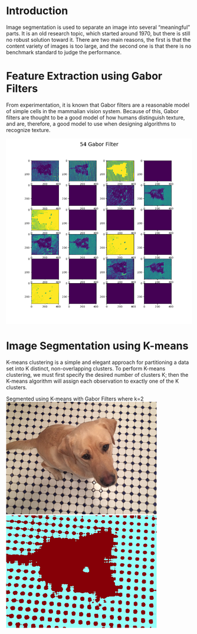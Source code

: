 # Introduction
Image segmentation is used to separate an image into several “meaningful” parts. It is an old research topic, which started around 1970, but there is still no robust solution toward it. There are two main reasons, the first is that the content variety of images is too large, and the second one is that there is no benchmark standard to judge the performance.

# Feature Extraction using Gabor Filters
From experimentation, it is known that Gabor filters are a reasonable model of simple cells in the mammalian vision system. Because of this, Gabor filters are thought to be a good model of how humans distinguish texture, and are, therefore, a good model to use when designing algorithms to recognize texture.

![Gabor Filters](https://github.com/mrjthedifferent/ImageSegmentationUsingKmeansMeanShift/blob/master/assets/img07/gaborfilters.png?raw=true)

# Image Segmentation using K-means
K-means clustering is a simple and elegant approach for partitioning a data set into K distinct, non-overlapping clusters. To perform K-means clustering, we must first specify the desired number of clusters K; then the K-means algorithm will assign each observation to exactly one of the K clusters.

Segmented using K-means with Gabor Filters where k=2
![Image](https://github.com/mrjthedifferent/ImageSegmentationUsingKmeansMeanShift/blob/master/assets/img07/Img07.png?raw=true)![Segmented Using K-means with Gabor Filters](https://github.com/mrjthedifferent/ImageSegmentationUsingKmeansMeanShift/blob/master/assets/img07/SegmentedWithGabor.png?raw=true)

